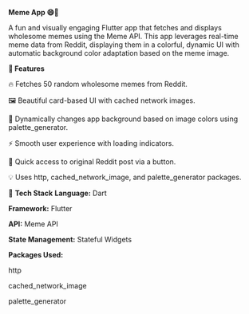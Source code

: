 **Meme App 😄📱**

A fun and visually engaging Flutter app that fetches and displays wholesome memes using the Meme API. This app leverages real-time meme data from Reddit, displaying them in a colorful, dynamic UI with automatic background color adaptation based on the meme image.

**📱 Features**

🔥 Fetches 50 random wholesome memes from Reddit.

🖼️ Beautiful card-based UI with cached network images.

🎨 Dynamically changes app background based on image colors using palette_generator.

⚡ Smooth user experience with loading indicators.

🔗 Quick access to original Reddit post via a button.

💡 Uses http, cached_network_image, and palette_generator packages.

🧠 **Tech Stack**
**Language:** Dart

**Framework:** Flutter

**API:** Meme API

**State Management:** Stateful Widgets

**Packages Used:**

http

cached_network_image

palette_generator
